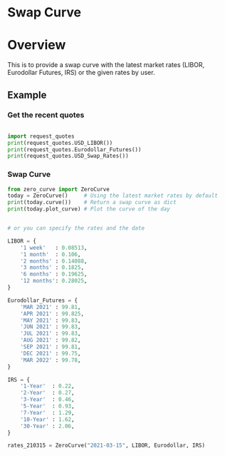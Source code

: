 # Swap Curve
# Overview

This is to provide a swap curve with the latest market rates (LIBOR, Eurodollar Futures, IRS) or the given rates by user. 

## Example
### Get the recent quotes

```python

import request_quotes
print(request_quotes.USD_LIBOR())
print(request_quotes.Eurodollar_Futures())
print(request_quotes.USD_Swap_Rates())
```
	
### Swap Curve

```python
from zero_curve import ZeroCurve
today = ZeroCurve()     # Using the latest market rates by default
print(today.curve())    # Return a swap curve as dict
print(today.plot_curve) # Plot the curve of the day


# or you can specify the rates and the date

LIBOR = { 
	'1 week'   : 0.08513,
	'1 month'  : 0.106,
	'2 months' : 0.14088,
	'3 months' : 0.1825,
	'6 months' : 0.19625,
	'12 months': 0.28025,
}

Eurodollar_Futures = {
	'MAR 2021' : 99.81,
	'APR 2021' : 99.825,
	'MAY 2021' : 99.83,
	'JUN 2021' : 99.83,
	'JUL 2021' : 99.83,
	'AUG 2021' : 99.82,
	'SEP 2021' : 99.81,
	'DEC 2021' : 99.75,
	'MAR 2022' : 99.78,
}

IRS = {
	'1-Year'  : 0.22,
	'2-Year'  : 0.27,
	'3-Year'  : 0.46,
	'5-Year'  : 0.93,
	'7-Year'  : 1.29,
	'10-Year' : 1.62,
	'30-Year' : 2.06,
}

rates_210315 = ZeroCurve("2021-03-15", LIBOR, Eurodollar, IRS)
```

